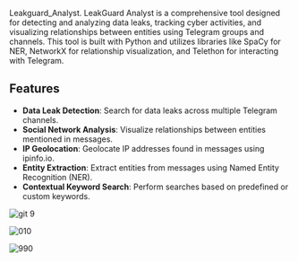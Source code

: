 
Leakguard_Analyst.
LeakGuard Analyst is a comprehensive tool designed for detecting and analyzing data leaks, tracking cyber activities, and visualizing relationships between entities using Telegram groups and channels. This tool is built with Python and utilizes libraries like SpaCy for NER, NetworkX for relationship visualization, and Telethon for interacting with Telegram.

## Features

- **Data Leak Detection**: Search for data leaks across multiple Telegram channels.
- **Social Network Analysis**: Visualize relationships between entities mentioned in messages.
- **IP Geolocation**: Geolocate IP addresses found in messages using ipinfo.io.
- **Entity Extraction**: Extract entities from messages using Named Entity Recognition (NER).
- **Contextual Keyword Search**: Perform searches based on predefined or custom keywords.

![git  9](https://github.com/user-attachments/assets/f53ad7cd-21c4-4ccc-ba34-469761528742)

![010](https://github.com/user-attachments/assets/7d55bfc2-870e-4b06-b029-068bbf43b503)

![990](https://github.com/user-attachments/assets/73a33194-b073-40b8-8229-c1e398083bc6)

